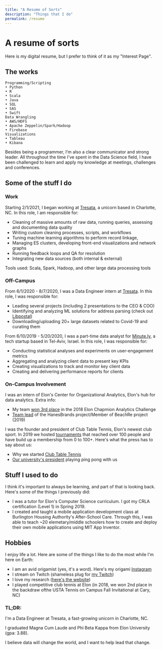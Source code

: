 ```yaml
---
title: "A Resume of Sorts"
description: "Things that I do"
permalink: /resume
---
```


# A resume of sorts
Here is my digital resume, but I prefer to think of it as my "Interest Page".
## The works

```
Programming/Scripting
• Python
• R
• Scala
• Java
• SQL
• SAS
• Swift
Data Wrangling
• AWS/HDFS
• Apache Zeppelin/Spark/Hadoop
• Firebase
Visualizations
• Tableau
• Kibana
```

Besides being a programmer, I'm also a clear communicator and strong leader. All throughout the time I've spent in the Data Science field, I have been challenged to learn and apply my knowledge at meetings, challenges and conferences. 

## Some of the stuff I do

### Work
Starting 2/1/2021, I began working at [Tresata](https://tresata.com), a unicorn based in Charlotte, NC.
In this role, I am responsible for:
- Cleaning of massive amounts of raw data, running queries, assessing and documenting data quality
- Writing custom cleaning processes, scripts, and workflows
- Tuning machine learning algorithms to perform record linkage, 
- Managing ES clusters, developing front-end visualizations and network graphs
- Running feedback loops and QA for resolution
- Integrating new data sources (both internal & external)

Tools used: Scala, Spark, Hadoop, and other large data processing tools

### Off-Campus

From 6/1/2020 - 8/7/2020, I was a Data Engineer intern at [Tresata](https://tresata.com).
In this role, I was responsible for:
- Leading several projects (including 2 presentations to the CEO & COO)
- Identifying and analyzing ML solutions for address parsing (check out [Libpostal](https://github.com/openvenues/libpostal))
- Downloading/uploading 20+ large datasets related to Covid-19 and curating them

From 6/10/2019 - 5/20/2020, I was a part-time data analyst for [Minute.ly](https://www.minute.ly), a tech startup based in Tel-Aviv, Israel. 
In this role, I was responsible for:
- Conducting statistical analyses and experiments on user-engagement metrics
- Aggregating and analyzing client data to present key KPIs
- Creating visualizations to track and monitor key client data
- Creating and delivering performance reports for clients

### On-Campus Involvement

I was an intern of Elon's Center for Organizational Analytics, Elon's hub for data analytics. 
Extra info:
- My team [won 3rd place](https://www.elon.edu/u/news/2018/11/14/teams-leverage-analytics-to-address-sales-opportunities-for-hanesbrands/) in the 2018 Elon Chapmion Analytics Challenge
- [Team lead](https://www.elon.edu/u/academics/business/organizational-analytics-center/interns/) of the HanesBrands project/Member of BeachRe project (2019)

I was the founder and president of Club Table Tennis, Elon's newest club sport. In 2019 we hosted [tournaments](https://www.elon.edu/u/news/2019/04/14/club-table-tennis-to-host-tournament-in-moseley-center-april-19) that reached over 100 people and have build up a membership from 0 to 100+.
Here's what the press has to say about us: 
- Why we started [Club Table Tennis](https://www.elonnewsnetwork.com/article/2019/04/club-table-tennis)
- [Our university's president](https://www.elon.edu/u/news/2019/11/18/table-tennis-more-than-just-a-game-for-president-book) playing ping pong with us

## Stuff I used to do

I think it's important to always be learning, and part of that is looking back. 
Here's some of the things I previously did:
- I was a tutor for Elon's Computer Science  curriculum. I got my CRLA certification (Level 1) in Spring 2019.
- I created and taught a mobile application development class at Burlington Housing Authority's After-School Care. Through this, I was able to teach ~20 elemetary/middle schoolers how to create and deploy their own mobile applications using MIT App Inventor.

## Hobbies

I enjoy life a lot. Here are some of the things I like to do the most while I'm here on Earth:
- I am an avid origamist (yes, it's a word). Here's my origami [Instagram](https://www.instagram.com/lohfi_tv/)
- I stream on Twitch (shameless plug for [my Twitch](https://www.twitch.tv/lohfi_tv))
- I love my research ([here's the website](https://adamrbehrman.github.io/chroma.github.io/privacy-policy))
- I played competitive club tennis at Elon (in 2018, we won 2nd place in the backdraw ofthe USTA Tennis on Campus Fall Invitational at Cary, NC)

### TL;DR:

I'm a Data Engineer at Tresata, a fast-growing unicorn in Charlotte, NC.

I graduated Magna Cum Laude and Phi Beta Kappa from Elon University (gpa: 3.88).

I believe data will change the world, and I want to help lead that change.
